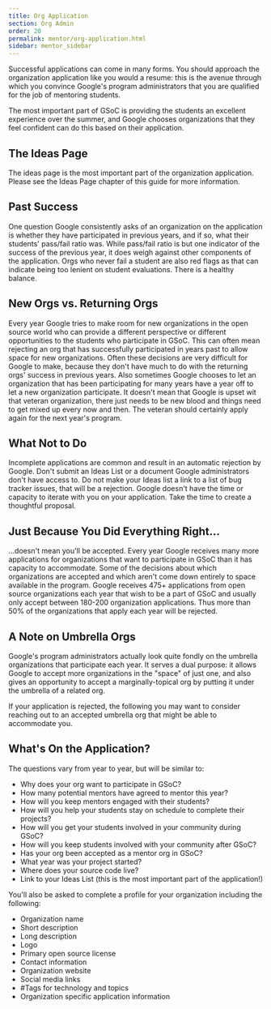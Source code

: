 ```yaml
---
title: Org Application
section: Org Admin
order: 20
permalink: mentor/org-application.html
sidebar: mentor_sidebar
---
```


Successful applications can come in many forms. You should approach the organization application like you would a resume: this is the avenue through which you convince Google's program administrators that you are qualified for the job of mentoring students.

The most important part of GSoC is providing the students an excellent experience over the summer, and Google chooses organizations that they feel confident can do this based on their application.


## The Ideas Page

The ideas page is the most important part of the organization application. Please see the Ideas Page chapter of this guide for more information.


## Past Success

One question Google consistently asks of an organization on the application is whether they have participated in previous years, and if so, what their students' pass/fail ratio was. While pass/fail ratio is but one indicator of the success of the previous year, it does weigh against other components of the application. Orgs who never fail a student are also red flags as that can indicate being too lenient on student evaluations. There is a healthy balance.


## New Orgs vs. Returning Orgs

Every year Google tries to make room for new organizations in the open source world who can provide a different perspective or different opportunities to the students who participate in GSoC. This can often mean rejecting an org that has successfully participated in years past to allow space for new organizations. Often these decisions are very difficult for Google to make, because they don't have much to do with the returning orgs' success in previous years.  Also sometimes Google chooses to let an organization that has been participating for many years have a year off to let a new organization participate. It doesn't mean that Google is upset wit that veteran organization, there just needs to be new blood and things need to get mixed up every now and then. The veteran should certainly apply again for the next year's program.


## What Not to Do

Incomplete applications are common and result in an automatic rejection by Google. Don't submit an Ideas List or a document Google administrators don't have access to. Do not make your Ideas list a link to a list of bug tracker issues, that will be a rejection. Google doesn't have the time or capacity to iterate with you on your application. Take the time to create a thoughtful proposal.


## Just Because You Did Everything Right...

...doesn't mean you'll be accepted. Every year Google receives many more applications for organizations that want to participate in GSoC than it has capacity to accommodate. Some of the decisions about which organizations are accepted and which aren't come down entirely to space available in the program. Google receives 475+ applications from open source organizations each year that wish to be a part of GSoC and usually only accept between 180-200 organization applications. Thus more than 50% of the organizations that apply each year will be rejected.


## A Note on Umbrella Orgs

Google's program administrators actually look quite fondly on the umbrella organizations that participate each year. It serves a dual purpose: it allows Google to accept more organizations in the "space" of just one, and also gives an opportunity to accept a marginally-topical org by putting it under the umbrella of a related org.

If your application is rejected, the following you may want to consider reaching out to an accepted umbrella org that might be able to accommodate you.


## What's On the Application?

The questions vary from year to year, but will be similar to:

* Why does your org want to participate in GSoC?
* How many potential mentors have agreed to mentor this year?
* How will you keep mentors engaged with their students?
* How will you help your students stay on schedule to complete their projects?
* How will you get your students involved in your community during GSoC?
* How will you keep students involved with your community after GSoC?
* Has your org been accepted as a mentor org in GSoC?
* What year was your project started?
* Where does your source code live?
* Link to your Ideas List (this is the most important part of the application!)

You'll also be asked to complete a profile for your organization including the
following:

* Organization name
* Short description
* Long description
* Logo
* Primary open source license
* Contact information
* Organization website
* Social media links
* #Tags for technology and topics
* Organization specific application information
